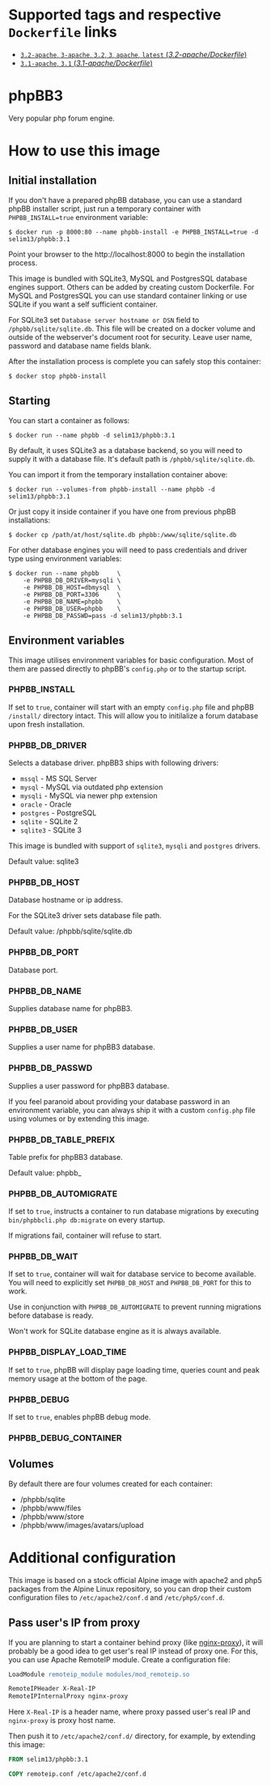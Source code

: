 # Supported tags and respective `Dockerfile` links

-	[`3.2-apache`, `3-apache`, `3.2`, `3`, `apache`, `latest` (*3.2-apache/Dockerfile*)](https://github.com/selim13/docker-phpbb/blob/master/3.2-apache/Dockerfile)
-	[`3.1-apache`, `3.1` (*3.1-apache/Dockerfile*)](https://github.com/selim13/docker-phpbb/blob/master/3.1-apache/Dockerfile)

# phpBB3

Very popular php forum engine.

# How to use this image

## Initial installation

If you don't have a prepared phpBB database, you can use a standard phpBB 
installer script, just run a temporary container with `PHPBB_INSTALL=true` 
environment variable:

```console
$ docker run -p 8000:80 --name phpbb-install -e PHPBB_INSTALL=true -d selim13/phpbb:3.1
```

Point your browser to the http://localhost:8000 to begin the 
installation process.

This image is bundled with SQLite3, MySQL and PostgresSQL database engines
support. Others can be added by creating custom Dockerfile. For MySQL and PostgresSQL
you can use standard container linking or use SQLite if you want a self
sufficient container.

For SQLite3 set `Database server hostname or DSN` field to `/phpbb/sqlite/sqlite.db`.
This file will be created on a docker volume and outside of the webserver's document root
for security. Leave user name, password and database name fields blank.

After the installation process is complete you can safely stop this container: 

```console
$ docker stop phpbb-install
```

## Starting

You can start a container as follows:


```console
$ docker run --name phpbb -d selim13/phpbb:3.1
```

By default, it uses SQLite3 as a database backend, so you will need to supply
it with a database file. It's default path is `/phpbb/sqlite/sqlite.db`.

You can import it from the temporary installation container above:

```console
$ docker run --volumes-from phpbb-install --name phpbb -d selim13/phpbb:3.1
```

Or just copy it inside container if you have one from previous phpBB
installations:

```console
$ docker cp /path/at/host/sqlite.db phpbb:/www/sqlite/sqlite.db
```

For other database engines you will need to pass credentials and driver type
using environment variables:

```console
$ docker run --name phpbb     \
    -e PHPBB_DB_DRIVER=mysqli \
    -e PHPBB_DB_HOST=dbmysql  \
    -e PHPBB_DB_PORT=3306     \
    -e PHPBB_DB_NAME=phpbb    \
    -e PHPBB_DB_USER=phpbb    \
    -e PHPBB_DB_PASSWD=pass -d selim13/phpbb:3.1
```

## Environment variables 

This image utilises environment variables for basic configuration. Most of
them are passed directly to phpBB's `config.php` or to the startup script.

### PHPBB_INSTALL
If set to `true`, container will start with an empty `config.php` file and
phpBB `/install/` directory intact. This will allow you to initilalize 
a forum database upon fresh installation.

### PHPBB_DB_DRIVER

Selects a database driver. phpBB3 ships with following drivers:
- `mssql` - MS SQL Server
- `mysql` - MySQL via outdated php extension
- `mysqli` - MySQL via newer php extension
- `oracle` - Oracle
- `postgres` - PostgreSQL
- `sqlite` - SQLite 2
- `sqlite3` - SQLite 3

This image is bundled with support of `sqlite3`, `mysqli` and `postgres` drivers.

Default value: sqlite3
 
### PHPBB_DB_HOST

Database hostname or ip address.

For the SQLite3 driver sets database file path. 

Default value: /phpbb/sqlite/sqlite.db
 
### PHPBB_DB_PORT

Database port.

### PHPBB_DB_NAME

Supplies database name for phpBB3.

### PHPBB_DB_USER

Supplies a user name for phpBB3 database.

### PHPBB_DB_PASSWD

Supplies a user password for phpBB3 database.

If you feel paranoid about providing your database password in an environment
variable, you can always ship it with a custom `config.php` file using volumes
or by extending this image.

### PHPBB_DB_TABLE_PREFIX

Table prefix for phpBB3 database.

Default value: phpbb_ 

### PHPBB_DB_AUTOMIGRATE

If set to `true`, instructs a container to run database migrations by
executing `bin/phpbbcli.php db:migrate` on every startup.

If migrations fail, container will refuse to start.

### PHPBB_DB_WAIT
If set to `true`, container will wait for database service to become available.
You will need to explicitly set `PHPBB_DB_HOST` and `PHPBB_DB_PORT` for this
to work.

Use in conjunction with `PHPBB_DB_AUTOMIGRATE` to prevent running migrations
before database is ready.

Won't work for SQLite database engine as it is always available. 

### PHPBB_DISPLAY_LOAD_TIME

If set to `true`, phpBB will display page loading time, queries count and peak memory
usage at the bottom of the page.

### PHPBB_DEBUG

If set to `true`, enables phpBB debug mode.

### PHPBB_DEBUG_CONTAINER
  
## Volumes

By default there are four volumes created for each container:
- /phpbb/sqlite
- /phpbb/www/files
- /phpbb/www/store
- /phpbb/www/images/avatars/upload

# Additional configuration

This image is based on a stock official Alpine image with apache2 and php5
packages from the Alpine Linux repository, so you can drop their custom 
configuration files to `/etc/apache2/conf.d` and `/etc/php5/conf.d`.

## Pass user's IP from proxy

If you are planning to start a container behind proxy 
(like [nginx-proxy](https://github.com/jwilder/nginx-proxy)), it will probably
be a good idea to get user's real IP instead of proxy one. For this, you can use
Apache RemoteIP module. Create a configuration file:

```apache
LoadModule remoteip_module modules/mod_remoteip.so

RemoteIPHeader X-Real-IP
RemoteIPInternalProxy nginx-proxy
```

Here `X-Real-IP` is a header name, where proxy passed user's real IP and
`nginx-proxy` is proxy host name.

Then push it to `/etc/apache2/conf.d/` directory, for example, by extending this
image:

```dockerfile
FROM selim13/phpbb:3.1

COPY remoteip.conf /etc/apache2/conf.d
```
